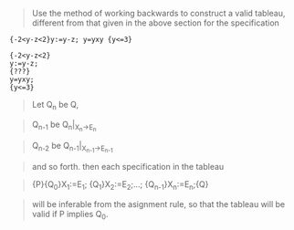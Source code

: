 > Use the method of working backwards to construct a valid tableau,
> different from that given in the above section for the specification

    {-2<y-z<2}y:=y-z; y=yxy {y<=3}

    {-2<y-z<2}
    y:=y-z;
    {???} 
    y=yxy; 
    {y<=3}

> Let Q<sub>n</sub> be Q, 

> Q<sub>n-1</sub> be Q<sub>n</sub>|<sub>X<sub>n</sub>->E<sub>n</sub></sub>

> Q<sub>n-2</sub> be Q<sub>n-1</sub>|<sub>X<sub>n-1</sub>->E<sub>n-1</sub></sub>

> and so forth.
> then each specification in the tableau

> {P}{Q<sub>0</sub>}X<sub>1</sub>:=E<sub>1</sub>;
{Q<sub>1</sub>}X<sub>2</sub>:=E<sub>2</sub>;...;
{Q<sub>n-1</sub>}X<sub>n</sub>:=E<sub>n</sub>;{Q}

> will be inferable from the asignment rule, so that the tableau will
> be valid if P implies Q<sub>0</sub>.  

